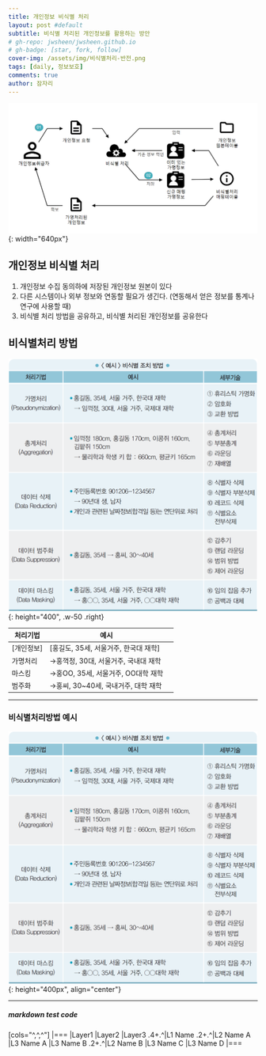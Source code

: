 ```yaml
---
title: 개인정보 비식별 처리
layout: post #default
subtitle: 비식별 처리된 개인정보를 활용하는 방안
# gh-repo: jwsheen/jwsheen.github.io
# gh-badge: [star, fork, follow]
cover-img: /assets/img/비식별처리-반전.png
tags: [daily, 정보보호]
comments: true
author: 잠자리
---
```


![](/assets/img/비식별처리.PNG){: width="640px"}

## 개인정보 비식별 처리
1. 개인정보 수집 동의하에 저장된 개인정보 원본이 있다
2. 다른 시스템이나 외부 정보와 연동할 필요가 생긴다. (연동해서 얻은 정보를 통계나 연구에 사용할 때)
3. 비식별 처리 방법을 공유하고, 비식별 처리된 개인정보를 공유한다

## 비식별처리 방법

![비식별처리방법](/assets/img/비식별처리방법.png){: height="400", .w-50 .right}

| 처리기법| 예시 | |
| --- | --- | --- |
| [개인정보] | [홍길도, 35세, 서울거주, 한국대 재학]||
| 가명처리 | &rarr;홍꺽정, 30대, 서울거주, 국내대 재학|
| 마스킹 | &rarr;홍OO, 35세, 서울거주, OO대학 재학|
| 범주화 | &rarr;홍씨, 30~40세, 국내거주, 대학 재학 |
  

*** 

### 비식별처리방법 예시
![비식별처리방법](/assets/img/비식별처리방법.png){: height="400px", align="center"}

<!-- ![Desktop View](/posts/20190808/mockup.png){: width="972" height="589" .w-50 .right} -->
***
##### markdown test code

[cols="^,^,^"]
|===
|Layer1 |Layer2 |Layer3 
.4+.^|L1 Name .2+.^|L2 Name A |L3 Name A 
|L3 Name B 
.2+.^|L2 Name B |L3 Name C 
|L3 Name D 
|===

